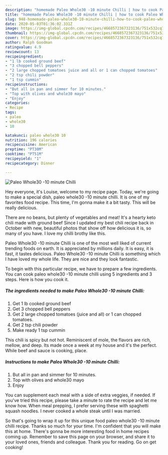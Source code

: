 ```yaml
---
description: "homemade Paleo Whole30 -10 minute Chilli | how to cook Paleo Whole30 -10 minute Chilli"
title: "homemade Paleo Whole30 -10 minute Chilli | how to cook Paleo Whole30 -10 minute Chilli"
slug: 948-homemade-paleo-whole30-10-minute-chilli-how-to-cook-paleo-whole30-10-minute-chilli
date: 2020-05-03T01:36:02.331Z
image: https://img-global.cpcdn.com/recipes/4668572367323136/751x532cq70/paleo-whole30-10-minute-chilli-recipe-main-photo.jpg
thumbnail: https://img-global.cpcdn.com/recipes/4668572367323136/751x532cq70/paleo-whole30-10-minute-chilli-recipe-main-photo.jpg
cover: https://img-global.cpcdn.com/recipes/4668572367323136/751x532cq70/paleo-whole30-10-minute-chilli-recipe-main-photo.jpg
author: Ralph Goodman
ratingvalue: 4.9
reviewcount: 13
recipeingredient:
- "1 lb cooked ground beef"
- "3 chopped bell peppers"
- "2 large chopped tomatoes juice and all or 1 can chopped tomatoes"
- "2 tsp chili powder"
- "1 tsp cummin"
recipeinstructions:
- "But all in pan and simmer for 10 minutes."
- "Top with olives and whole30 mayo"
- "Enjoy"
categories:
- Recipe
tags:
- paleo
- whole30
- 10

katakunci: paleo whole30 10 
nutrition: 196 calories
recipecuisine: American
preptime: "PT30M"
cooktime: "PT51M"
recipeyield: "1"
recipecategory: Dinner

---
```



![Paleo Whole30 -10 minute Chilli](https://img-global.cpcdn.com/recipes/4668572367323136/751x532cq70/paleo-whole30-10-minute-chilli-recipe-main-photo.jpg)

Hey everyone, it's Louise, welcome to my recipe page. Today, we're going to make a special dish, paleo whole30 -10 minute chilli. It is one of my favorites food recipe. This time, I'm gonna make it a bit tasty. This will be really delicious.

There are no beans, but plenty of vegetables and meat! It&#39;s a hearty keto chili made with ground beef Since I updated my best chili recipe back in October with new, beautiful photos that show off how delicious it is, so many of you have. I love my chilli brothy like this.

Paleo Whole30 -10 minute Chilli is one of the most well liked of current trending foods on earth. It is appreciated by millions daily. It is easy, it is fast, it tastes delicious. Paleo Whole30 -10 minute Chilli is something which I have loved my whole life. They are nice and they look fantastic.


To begin with this particular recipe, we have to prepare a few ingredients. You can cook paleo whole30 -10 minute chilli using 5 ingredients and 3 steps. Here is how you cook it.

<!--inarticleads1-->

##### The ingredients needed to make Paleo Whole30 -10 minute Chilli:

1. Get 1 lb cooked ground beef
1. Get 3 chopped bell peppers
1. Get 2 large chopped tomatoes (juice and all) or 1 can chopped tomatoes.
1. Get 2 tsp chili powder
1. Make ready 1 tsp cummin


This chili is spicy but not hot. Reminiscent of mole, the flavors are rich, mellow, and deep. Its made once a week at my house and it&#39;s the perfect. While beef and sauce is cooking, place. 

<!--inarticleads2-->

##### Instructions to make Paleo Whole30 -10 minute Chilli:

1. But all in pan and simmer for 10 minutes.
1. Top with olives and whole30 mayo
1. Enjoy


You can supplement each meal with a side of extra veggies, if needed. If you&#39;ve tried this recipe, please take a minute to rate the recipe and let me know how. When meal prepping, I prefer serving these with spaghetti squash noodles. I never cooked a whole steak until I was married. 

So that's going to wrap it up for this unique food paleo whole30 -10 minute chilli recipe. Thanks so much for your time. I'm confident that you will make this at home. There's gonna be more interesting food in home recipes coming up. Remember to save this page on your browser, and share it to your loved ones, friends and colleague. Thank you for reading. Go on get cooking!

